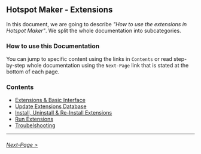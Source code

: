 ## Hotspot Maker - Extensions

In this document, we are going to describe *"How to use the extensions in Hotspot Maker"*. We split the whole documentation into subcategories.

### How to use this Documentation

You can jump to specific content using the links in `Contents` or read step-by-step whole documentation using the `Next-Page` link that is stated at the bottom of each page.

### Contents

- [Extensions & Basic Interface](01.%20Extensions%20&%20Basic%20Interface.md)
- [Update Extensions Database](02.%20Update%20Extensions%20Database.md)
- [Install, Uninstall & Re-Install Extensions](03.%20Install,%20Uninstall%20&%20Re-Install%20Extensions.md)
- [Run Extensions](04.%20Run%20Extensions.md)
- [Troubelshooting](05.%20Troubleshooting.md)

***
###### [Next-Page >](01.%20Extensions%20&%20Basic%20Interface.md "Extensions & Basic Interface")